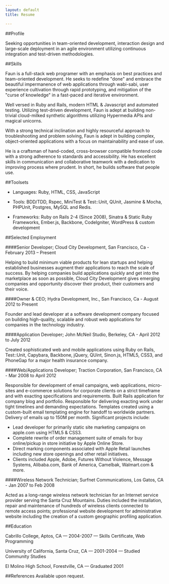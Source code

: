 ```yaml
---
layout: default
title: Resume

---
```


##Profile

Seeking opportunities in team-oriented development, interaction design and large-scale deployment in an agile environment utilizing continuous integration and test-driven methodologies.

##Skills

Faun is a full-stack web programer with an emphasis on best practices and team-oriented development. He seeks to redefine "done" and embrace the beautiful impermanence of web applications through wabi-sabi, user experience cultivation through rapid prototyping, and mitigation of the "curse of knowledge" in a fast-paced and iterative environment.

Well versed in Ruby and Rails, modern HTML & Javascript and automated testing. Utilizing test-driven development, Faun is adept at building non-trivial cloud-milked synthetic algorithms utilizing Hypermedia APIs and magical unicorns.

With a strong technical inclination and highly resourceful approach to troubleshooting and problem solving, Faun is adept in building complex, object-oriented applications with a focus on maintainability and ease of use.

He is a craftsman of hand-coded, cross-browser compatible frontend code with a strong adherence to standards and accessibility. He has excellent skills in communication and collaborative teamwork with a dedication to improving process where prudent. In short, he builds software that people use.

##Toolsets

- Languages: Ruby, HTML, CSS, JavaScript

- Tools: BDD/TDD, Rspec, MiniTest & Test::Unit, QUnit, Jasmine & Mocha, PHPUnit, Postgres, MySQL and Redis.

- Frameworks: Ruby on Rails 2-4 (Since 2008), Sinatra & Static Ruby Frameworks, Ember.js, Backbone, CodeIgniter, WordPress & custom development

##Selected Employment

####Senior Developer; Cloud City Development, San Francisco, Ca - February 2013 – Present

Helping to build minimum viable products for lean startups and helping established businesses augment their applications to reach the scale of success. By helping companies build applications quickly and get into the marketplace as soon as possible, Cloud City Development gives emerging companies and opportunity discover their product, their customers and their voice.

####Owner & CEO; Hydra Development, Inc., San Francisco, Ca - August 2012 to Present

Founder and lead developer at a software development company focused on building high-quality, scalable and robust web applications for companies in the technology industry.

####Application Developer; John McNeil Studio, Berkeley, CA - April 2012 to July 2012

Created sophisticated web and mobile applications using Ruby on Rails, Test::Unit, Capybara, Backbone, jQuery, QUint, Sinon.js, HTML5, CSS3, and PhoneGap for a major health insurance company.

####Web/Applications Developer; Traction Corporation, San Francisco, CA - Mar 2008 to April 2012

Responsible for development of email campaigns, web applications, micro-sites and e-commerce solutions for corporate clients on a strict timeframe and with exacting specifications and requirements. Built Rails application for company blog and portfolio. Responsible for delivering exacting work under tight timelines and demanding expectations. Templates created using a custom-built email templating engine for handoff to worldwide partners. Delivery of emails up to 150M per month. Significant projects include: 

- Lead developer for primarily static site marketing campaigns on apple.com using HTML5 & CSS3.
- Complete rewrite of order management suite of emails for buy online/pickup in store initiative by Apple Online Store.
- Direct marking components associated with Apple Retail launches including new store openings and other retail initiatives.
- Clients included Apple, Adobe, Futures Without Violence, Message Systems, Alibaba.com, Bank of America, Camelbak, Walmart.com & more.

####Wireless Network Technician; Surfnet Communications, Los Gatos, CA - Jan 2007 to Feb 2008

Acted as a long-range wireless network technician for an Internet service provider serving the Santa Cruz Mountains.  Duties included the installation, repair and maintenance of hundreds of wireless clients connected to remote access points; professional website development for administrative website including the creation of a custom geographic profiling application.

##Education

Cabrillo College, Aptos, CA — 2004-2007  —  Skills Certificate, Web Programming

University of California, Santa Cruz, CA  —  2001-2004  —  Studied Community Studies

El Molino High School, Forestville, CA  —  Graduated 2001

##References
Available upon request.
